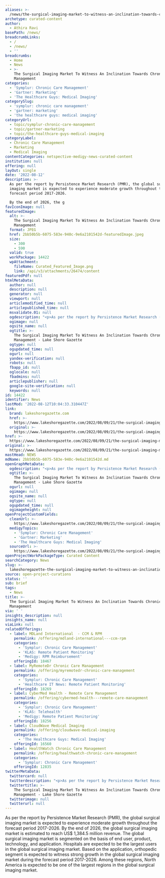 ```yaml
---
aliases: >-
  /news/the-surgical-imaging-market-to-witness-an-inclination-towards-chronic-care-management
archetype: curated-content
author:
  - Athira Ravi
basePath: /news/
breadcrumbLinks:
  - /
  - /news/
  - ''
breadcrumbs:
  - Home
  - News
  - >-
    The Surgical Imaging Market To Witness An Inclination Towards Chronic Care
    Management
categories:
  - 'Symplur: Chronic Care Management'
  - 'Gartner: Marketing'
  - 'The Healthcare Guys: Medical Imaging'
categorySlug:
  - 'symplur: chronic care management'
  - 'gartner: marketing'
  - 'the healthcare guys: medical imaging'
categoryUrl:
  - topic/symplur-chronic-care-management
  - topic/gartner-marketing
  - topic/the-healthcare-guys-medical-imaging
categoryLabel:
  - Chronic Care Management
  - Marketing
  - Medical Imaging
contentCategories: netspective-medigy-news-curated-content
institution: null
offering: null
layOut: single
date: '2022-08-12'
description: >-
  As per the report by Persistence Market Research (PMR), the global surgical
  imaging market is expected to experience moderate growth throughout the
  forecast period 2017-2026.

  By the end of 2026, the g
favIconImage: null
featuredImage:
  alt: >-
    The Surgical Imaging Market To Witness An Inclination Towards Chronic Care
    Management
  format: JPEG
  href: 2bb50b5b-6075-583e-940c-9e6a2101542d-featuredImage.jpeg
  size:
    - 300
    - 590
  valid: true
  workPackage: 14422
  wpAttachment:
    fileName: Curated_Featured_Image.png
    link: /api/v3/attachments/26474/content
featuredPdf: null
htmlMetaData:
  author: null
  description: null
  generator: null
  viewport: null
  articlemodified_time: null
  articlepublished_time: null
  msvalidate.01: null
  ogdescription: "<p>As per the report by Persistence Market Research (PMR), the global\_surgical imaging market\_is expected to experience moderate growth throughout the forecast period 2017-2026. The market is estimated to\_increase to 4.4% CAGR. By the end of 2026, the global surgical imaging market is estimated to reach\_US$ 1,384.5 million\_revenue. Growing demand for medical surgeries based on image […]<br/><br/><a target=\"_blank\" href=https://www.lakeshoregazette.com/2022/08/09/21/the-surgical-imaging-market-to-witness-an-inclination-towards-chronic-care-management/>Read on lakeshoregazette.com</a></p>"
  ogimage: null
  ogsite_name: null
  ogtitle: >-
    The Surgical Imaging Market To Witness An Inclination Towards Chronic Care
    Management - Lake Shore Gazette
  ogtype: null
  ogupdated_time: null
  ogurl: null
  yandex-verification: null
  robots: null
  fbapp_id: null
  oglocale: null
  fbadmins: null
  articlepublisher: null
  google-site-verification: null
  keywords: null
id: 14422
identifier: News
lastMod: '2022-08-12T10:04:33.310447Z'
link:
  brand: lakeshoregazette.com
  href: >-
    https://www.lakeshoregazette.com/2022/08/09/21/the-surgical-imaging-market-to-witness-an-inclination-towards-chronic-care-management/
  original: >-
    https://www.lakeshoregazette.com/2022/08/09/21/the-surgical-imaging-market-to-witness-an-inclination-towards-chronic-care-management/
href: >-
  https://www.lakeshoregazette.com/2022/08/09/21/the-surgical-imaging-market-to-witness-an-inclination-towards-chronic-care-management/
original: >-
  https://www.lakeshoregazette.com/2022/08/09/21/the-surgical-imaging-market-to-witness-an-inclination-towards-chronic-care-management/
mastHead: NEWS
mdName: 2bb50b5b-6075-583e-940c-9e6a2101542d.md
openGraphMetaData:
  ogdescription: "<p>As per the report by Persistence Market Research (PMR), the global\_surgical imaging market\_is expected to experience moderate growth throughout the forecast period 2017-2026. The market is estimated to\_increase to 4.4% CAGR. By the end of 2026, the global surgical imaging market is estimated to reach\_US$ 1,384.5 million\_revenue. Growing demand for medical surgeries based on image […]<br/><br/><a target=\"_blank\" href=https://www.lakeshoregazette.com/2022/08/09/21/the-surgical-imaging-market-to-witness-an-inclination-towards-chronic-care-management/>Read on lakeshoregazette.com</a></p>"
  ogtitle: >-
    The Surgical Imaging Market To Witness An Inclination Towards Chronic Care
    Management - Lake Shore Gazette
  ogurl: null
  ogimage: null
  ogsite_name: null
  ogtype: null
  ogupdated_time: null
  ogimageheight: null
openProjectCustomFields:
  cleanUrl: >-
    https://www.lakeshoregazette.com/2022/08/09/21/the-surgical-imaging-market-to-witness-an-inclination-towards-chronic-care-management/
  medigyTopics:
    - 'Symplur: Chronic Care Management'
    - 'Gartner: Marketing'
    - 'The Healthcare Guys: Medical Imaging'
  sourceUrl: >-
    https://www.lakeshoregazette.com/2022/08/09/21/the-surgical-imaging-market-to-witness-an-inclination-towards-chronic-care-management/
openProjectWorkPackageType: Curated Content
searchCategory: News
slug: >-
  lakeshoregazette-the-surgical-imaging-market-to-witness-an-inclination-towards-chronic-care-management
source: open-project-curations
status: ''
sub: brief
tags:
  - News
title: >-
  The Surgical Imaging Market To Witness An Inclination Towards Chronic Care
  Management
via: ' '
insights_description: null
insights_name: null
viaLink: null
relatedOfferings:
  - label: MDLand International  - CCM & RPM
    permalink: /offering/mdland-international---ccm-rpm
    categories:
      - 'Symplur: Chronic Care Management'
      - 'KLAS: Remote Patient Monitoring'
      - 'Medigy: RPM Reimbursement'
    offeringId: 18467
  - label: MyRemoteDr Chronic Care Management
    permalink: /offering/myremotedr-chronic-care-management
    categories:
      - 'Symplur: Chronic Care Management'
      - 'Healthcare IT News: Remote Patient Monitoring'
    offeringId: 18269
  - label: CyberMed Health - Remote Care Management
    permalink: /offering/cybermed-health---remote-care-management
    categories:
      - 'Symplur: Chronic Care Management'
      - 'KLAS: Telehealth'
      - 'Medigy: Remote Patient Monitoring'
    offeringId: 18256
  - label: CloudWave Medical Imaging
    permalink: /offering/cloudwave-medical-imaging
    categories:
      - 'The Healthcare Guys: Medical Imaging'
    offeringId: 16560
  - label: HealthWatch Chronic Care Management
    permalink: /offering/healthwatch-chronic-care-management
    categories:
      - 'Symplur: Chronic Care Management'
    offeringId: 12835
twitterMetaData:
  twittercard: null
  twitterdescription: "<p>As per the report by Persistence Market Research (PMR), the global\_surgical imaging market\_is expected to experience moderate growth throughout the forecast period 2017-2026. The market is estimated to\_increase to 4.4% CAGR. By the end of 2026, the global surgical imaging market is estimated to reach\_US$ 1,384.5 million\_revenue. Growing demand for medical surgeries based on image […]<br/><br/><a target=\"_blank\" href=https://www.lakeshoregazette.com/2022/08/09/21/the-surgical-imaging-market-to-witness-an-inclination-towards-chronic-care-management/>Read on lakeshoregazette.com</a></p>"
  twittertitle: >-
    The Surgical Imaging Market To Witness An Inclination Towards Chronic Care
    Management - Lake Shore Gazette
  twitterimage: null
  twitterurl: null
---
```

<p>As per the report by Persistence Market Research (PMR), the global surgical imaging market is expected to experience moderate growth throughout the forecast period 2017-2026.
By the end of 2026, the global surgical imaging market is estimated to reach US$ 1,384.5 million revenue.
The global surgical imaging market is segmented on the basis of end user, product, technology, and application.
Hospitals are expected to be the largest users in the global surgical imaging market.
Based on the application, orthopedic segment is expected to witness strong growth in the global surgical imaging market during the forecast period 2017-2026.
Among these regions, North America is expected to be one of the largest regions in the global surgical imaging market.</p>